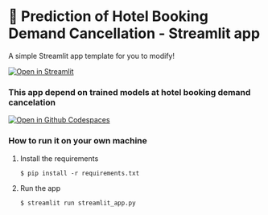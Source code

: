 # 🎈 Prediction of Hotel Booking Demand Cancellation - Streamlit app

A simple Streamlit app template for you to modify!

[![Open in Streamlit](https://static.streamlit.io/badges/streamlit_badge_black_white.svg)](https://blank-app-template.streamlit.app/)

### This app depend on trained models at hotel booking demand cancelation 
[![Open in Github Codespaces](https://github.com/waleed-o99/hotel-booking-cancellation-prediction)](https://github.com/)
### How to run it on your own machine

1. Install the requirements

   ```
   $ pip install -r requirements.txt
   ```

2. Run the app

   ```
   $ streamlit run streamlit_app.py
   ```
